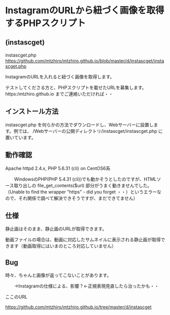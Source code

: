 # InstagramのURLから紐づく画像を取得するPHPスクリプト

## (instascget)

instascget.php
　　https://github.com/mtzhiro/mtzhiro.github.io/blob/master/d/instascget/instascget.php

InstagramのURLを入れると紐づく画像を取得します。

テストしてくださる方と、PHPスクリプトを載せたURLを募集します。 https:/mtzhiro.github.io までご連絡いただければ・・

## インストール方法

instascget.php を何らかの方法でダウンロードし、Webサーバーに設置します。例では、 /Webサーバーの公開ディレクトリ/instascget/instascget.php に置いています。

## 動作確認

Apache httpd 2.4.x, PHP 5.6.31 (cli) on CentOS6系

　　WindowsのPHP(PHP 5.4.31 (cli))でも動かそうとしたのですが、HTMLソース取り出しの file_get_contents($url) 部分がうまく動きませんでした。（Unable to find the wrapper "https" - did you forget ・・）というエラーなので、それ関係で調べて解決できそうですが、まだできてません）

## 仕様

静止画はそのまま、静止画のURLが取得できます。

動画ファイルの場合は、動画に対応したサムネイルに表示される静止画が取得できます（動画取得にはいまのところ対応していません）

## Bug

時々、ちゃんと画像が返ってこないことがあります。

　　→Instagramの仕様による、影響？←正規表現見直したら治ったかも・・
  
  ここのURL
  
  https://github.com/mtzhiro/mtzhiro.github.io/tree/master/d/instascget
  
  
